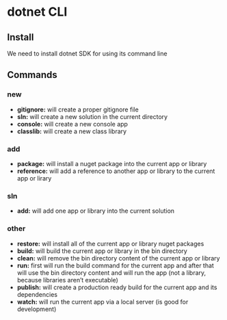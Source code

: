 # dotnet CLI

## Install

We need to install dotnet SDK for using its command line

## Commands

### new

- **gitignore:** will create a proper gitignore file
- **sln:** will create a new solution in the current directory
- **console:** will create a new console app
- **classlib:** will create a new class library

### add

- **package:** will install a nuget package into the current app or library
- **reference:** will add a reference to another app or library to the current app or lirary

### sln

- **add:** will add one app or library into the current solution

### other

- **restore:** will install all of the current app or library nuget packages
- **build:** will build the current app or library in the bin directory
- **clean:** will remove the bin directory content of the current app or library
- **run:** first will run the build command for the current app and after that will use the bin directory content and will run the app (not a library, because libraries aren’t executable)
- **publish:** will create a production ready build for the current app and its dependencies
- **watch:** will run the current app via a local server (is good for development)
